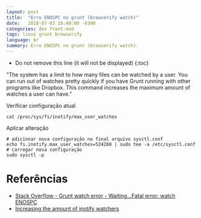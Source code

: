 ```yaml
---
layout: post
title:  "Erro ENOSPC no grunt (browserify watch)"
date:   2018-07-03 10:40:00 -0300
categories: dev front-end
tags: linux grunt browserify
language: br
summary: Erro ENOSPC no grunt (browserify watch).
---
```


* Do not remove this line (it will not be displayed)
{:toc}


"The system has a limit to how many files can be watched by a user. You can run out of watches pretty quickly if you have Grunt running with other programs like Dropbox. This command increases the maximum amount of watches a user can have."


Verificar configuração atual
```shell
cat /proc/sys/fs/inotify/max_user_watches
```


Aplicar alteração
```shell
# adicionar nova configuração no final arquivo sysctl.conf
echo fs.inotify.max_user_watches=524288 | sudo tee -a /etc/sysctl.conf
# carregar nova configuração
sudo sysctl -p

```


# Referências

- [Stack Overflow - Grunt watch error - Waiting...Fatal error: watch ENOSPC](https://stackoverflow.com/questions/16748737/grunt-watch-error-waiting-fatal-error-watch-enospc)
- [Increasing the amount of inotify watchers](https://github.com/guard/listen/wiki/Increasing-the-amount-of-inotify-watchers#the-technical-details)

